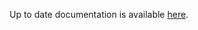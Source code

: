 <!-- DO NOT EDIT THIS FILE MANUALLY -->
<!-- Please read https://github.com/linuxserver/docker-webtop/blob/develop/.github/CONTRIBUTING.md -->
Up to date documentation is available [here](https://github.com/linuxserver/docker-kasm/blob/master/README.md).
